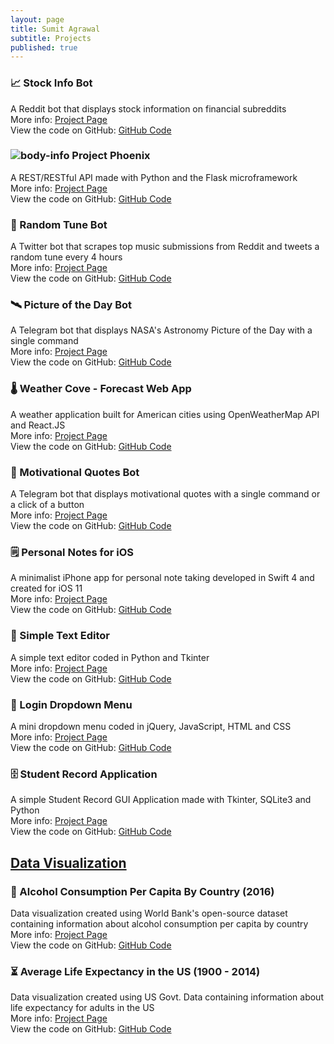 ```yaml
---
layout: page
title: Sumit Agrawal
subtitle: Projects
published: true
---
```


### 📈 Stock Info Bot
A Reddit bot that displays stock information on financial subreddits
<br>
More info: [Project Page](https://sumitagr.github.io/StockInfo-Bot/)
<br>
View the code on GitHub: [GitHub Code](https://github.com/SumitAgr/StockInfo-Bot)

### <img src="https://i.imgur.com/Vw7IVeC.png" alt="body-info"></a> Project Phoenix
A REST/RESTful API made with Python and the Flask microframework
<br>
More info: [Project Page](https://github.com/SumitAgr/Project-Phoenix-REST-API)
<br>
View the code on GitHub: [GitHub Code](https://github.com/SumitAgr/Project-Phoenix-REST-API)


### 🎵 Random Tune Bot
A Twitter bot that scrapes top music submissions from Reddit and tweets a random tune every 4 hours
<br>
More info: [Project Page](https://sumitagr.github.io/Random-Tune-Bot/)
<br>
View the code on GitHub: [GitHub Code](https://github.com/SumitAgr/Random-Tune-Bot)

### 🛰️ Picture of the Day Bot
A Telegram bot that displays NASA's Astronomy Picture of the Day with a single command
<br>
More info: [Project Page](https://sumitagr.github.io/PictureofTheDay-Bot/)
<br>
View the code on GitHub: [GitHub Code](https://github.com/SumitAgr/PictureofTheDay-Bot)

### 🌡️ Weather Cove - Forecast Web App
A weather application built for American cities using OpenWeatherMap API and React.JS
<br>
More info: [Project Page](https://sumitagr.github.io/Weather-Forecast-Application/)
<br>
View the code on GitHub: [GitHub Code](https://github.com/SumitAgr/Weather-Forecast-Application)

### 💬 Motivational Quotes Bot
A Telegram bot that displays motivational quotes with a single command or a click of a button
<br>
More info: [Project Page](https://sumitagr.github.io/MotivationalQuotes-Bot/)
<br>
View the code on GitHub: [GitHub Code](https://github.com/SumitAgr/MotivationalQuotes-Bot)

### 🗒️ Personal Notes for iOS
A minimalist iPhone app for personal note taking developed in Swift 4 and created for iOS 11
<br>
More info: [Project Page](https://sumitagr.github.io/Personal-Notes-App/)
<br>
View the code on GitHub: [GitHub Code](https://github.com/SumitAgr/Personal-Notes-App)

### 📃 Simple Text Editor
A simple text editor coded in Python and Tkinter
<br>
More info: [Project Page](https://sumitagr.github.io/Simple-Text-Editor/)
<br>
View the code on GitHub: [GitHub Code](https://github.com/SumitAgr/Simple-Text-Editor/)

### 🔐 Login Dropdown Menu
A mini dropdown menu coded in jQuery, JavaScript, HTML and CSS
<br>
More info: [Project Page](https://sumitagr.github.io/Login-Dropdown-Menu/)
<br>
View the code on GitHub: [GitHub Code](https://github.com/SumitAgr/Login-Dropdown-Menu)

### 🗄️ Student Record Application
A simple Student Record GUI Application made with Tkinter, SQLite3 and Python
<br>
More info: [Project Page](https://sumitagr.github.io/Student-Record-Application/)
<br>
View the code on GitHub: [GitHub Code](https://github.com/SumitAgr/Student-Record-Application)

## <u> Data Visualization </u>

### 🍷 Alcohol Consumption Per Capita By Country (2016)
Data visualization created using World Bank's open-source dataset containing information about alcohol consumption per capita by country
<br>
More info: [Project Page](https://sumitagr.github.io/Alcohol-Consumption-By-Country/)
<br>
View the code on GitHub: [GitHub Code](https://github.com/SumitAgr/Alcohol-Consumption-By-Country)

### ⏳ Average Life Expectancy in the US (1900 - 2014)
Data visualization created using US Govt. Data containing information about life expectancy for adults in the US
<br>
More info: [Project Page](https://sumitagr.github.io/Average-Life-Expectancy-in-the-US/)
<br>
View the code on GitHub: [GitHub Code](https://github.com/SumitAgr/Average-Life-Expectancy-in-the-US)




